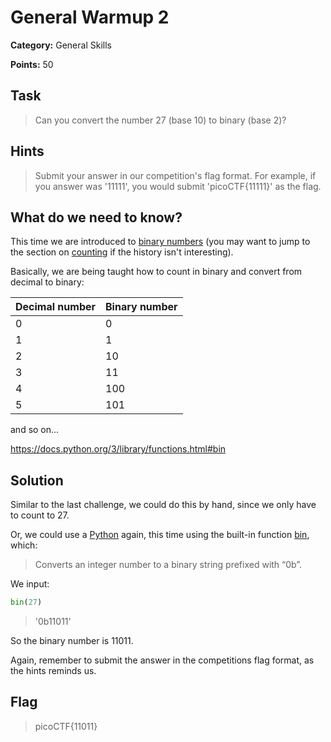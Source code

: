 # General Warmup 2

**Category:** General Skills

**Points:** 50

## Task

> Can you convert the number 27 (base 10) to binary (base 2)?

## Hints

> Submit your answer in our competition's flag format. For example, if you answer was '11111', you would submit 'picoCTF{11111}' as the flag.

## What do we need to know?

This time we are introduced to [binary numbers](https://en.wikipedia.org/wiki/Binary_number) (you may want to jump to the section on [counting](https://en.wikipedia.org/wiki/Binary_number#Counting_in_binary) if the history isn't interesting).

Basically, we are being taught how to count in binary and convert from decimal to binary:

|Decimal number|Binary number|
|-|-|
|0|0|
|1|1|
|2|10|
|3|11|
|4|100|
|5|101|

and so on...

https://docs.python.org/3/library/functions.html#bin

## Solution

Similar to the last challenge, we could do this by hand, since we only have to count to 27.

Or, we could use a [Python](https://www.python.org/) again, this time using the built-in function [bin](https://docs.python.org/3/library/functions.html#bin), which:

>Converts an integer number to a binary string prefixed with “0b”. 

We input:

```python
bin(27)
```
> '0b11011'

So the binary number is 11011.

Again, remember to submit the answer in the competitions flag format, as the hints reminds us.

## Flag

> picoCTF{11011}
